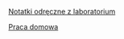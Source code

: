 [Notatki odręczne z laboratorium](2025-04-09-Note-08-37.xopp)

[Praca domowa](PracaDomowaLab3Zadanie3.xopp)


